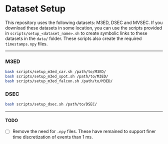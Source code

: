 # Dataset Setup

This repository uses the following datasets: M3ED, DSEC and MVSEC. If you download these datasets in some location, you can use the scripts provided in `scripts/setup_<dataset_name>.sh` to create symbolic links to these datasets in the `data/` folder. These scripts also create the required `timestamps.npy` files. 

---

### M3ED

```bash
bash scripts/setup_m3ed_car.sh /path/to/M3ED/
bash scripts/setup_m3ed_spot.sh /path/to/M3ED/
bash scripts/setup_m3ed_falcon.sh /path/to/M3ED/
```

### DSEC

```bash
bash scripts/setup_dsec.sh /path/to/DSEC/
```

---

#### TODO

- [ ] Remove the need for `.npy` files. These have remained to support finer time discretization of events than 1 ms.